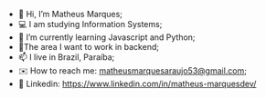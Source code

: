 - 👋 Hi, I’m Matheus Marques;
- 💻  I am studying Information Systems; 
- 📕  I’m currently learning Javascript and Python;
- 🎯The area I want to work in backend;
- 📫 I live in Brazil, Paraíba;
- ✉️ How to reach me: matheusmarquesaraujo53@gmail.com;
- 🔗 Linkedin: https://www.linkedin.com/in/matheus-marquesdev/ 

<!---
matheus258/matheus258 is a ✨ special ✨ repository because its `README.md` (this file) appears on your GitHub profile.
You can click the Preview link to take a look at your changes.
--->
